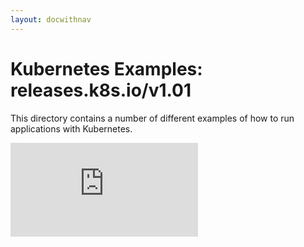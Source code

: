 ```yaml
---
layout: docwithnav
---
```

<!-- BEGIN MUNGE: UNVERSIONED_WARNING -->


<!-- END MUNGE: UNVERSIONED_WARNING -->

# Kubernetes Examples: releases.k8s.io/v1.01

This directory contains a number of different examples of how to run
applications with Kubernetes.


<!-- BEGIN MUNGE: GENERATED_ANALYTICS -->
[![Analytics](https://kubernetes-site.appspot.com/UA-36037335-10/GitHub/examples/README.html?pixel)]()
<!-- END MUNGE: GENERATED_ANALYTICS -->

